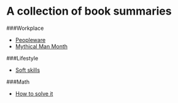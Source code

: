 A collection of book summaries
=================================

###Workplace
* [Peopleware](summaries/workplace/003-peopleware.md)
* [Mythical Man Month](summaries/workplace/002-mythical-man-month.md)

###Lifestyle
* [Soft skills](summaries/lifestyle/001-soft-skills.md)

###Math
* [How to solve it](summaries/math/004-how-to-solve-it.md)
